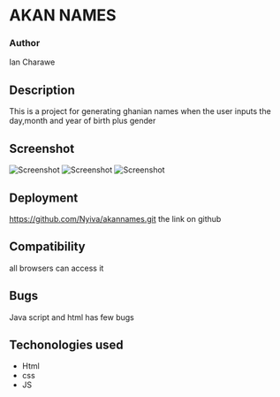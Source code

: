 # AKAN NAMES

### Author 
Ian Charawe

## Description
This is a project for generating ghanian names when the user inputs the day,month and year of birth plus gender
## Screenshot
![Screenshot](akan.PNG)
![Screenshot](Capture.PNG)
![Screenshot](screenshot.PNG)
## Deployment
https://github.com/Nyiva/akannames.git the link on github
## Compatibility
all browsers  can access it 
## Bugs
Java script and html has few bugs
## Techonologies used
- Html
- css 
- JS
